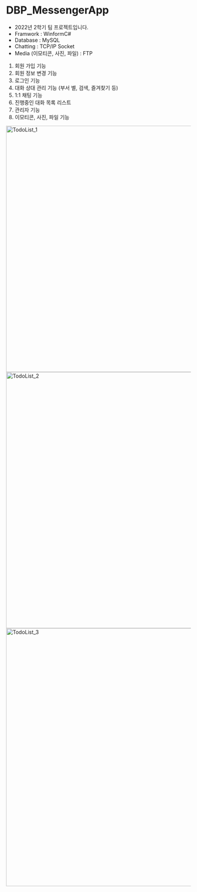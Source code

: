 # DBP_MessengerApp

- 2022년 2학기 팀 프로젝트입니다.
- Framwork : WinformC#
- Database : MySQL
- Chatting : TCP/IP Socket
- Media (이모티콘, 사진, 파일) : FTP

1. 회원 가입 기능
2. 회원 정보 변경 기능
3. 로그인 기능
4. 대화 상대 관리 기능 (부서 별, 검색, 즐겨찾기 등)
5. 1:1 채팅 기능
6. 진행중인 대화 목록 리스트
7. 관리자 기능
8. 이모티콘, 사진, 파일 기능

<img width="671" alt="TodoList_1" src="https://github.com/EunBinee/DBP_MessengerApp/assets/32628758/85907def-3d60-4957-b22d-5cb1bae71a80">
<img width="698" alt="TodoList_2" src="https://github.com/EunBinee/DBP_MessengerApp/assets/32628758/d5cf0c5c-d321-4287-9022-780f4ad911e5">
<img width="703" alt="TodoList_3" src="https://github.com/EunBinee/DBP_MessengerApp/assets/32628758/a1ee1113-9937-45b1-95ea-20551fc5d0f2">
